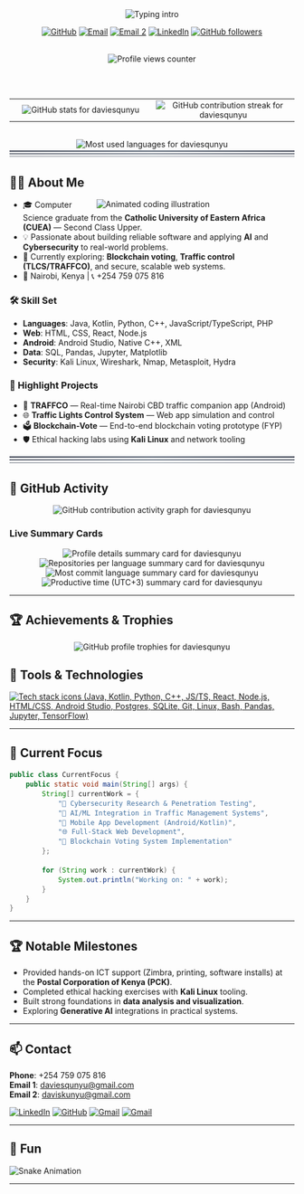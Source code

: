<div align="center">



  <img src="https://readme-typing-svg.demolab.com?font=Inter&weight=700&size=24&duration=3000&pause=700&color=7aa2f7&center=true&vCenter=true&width=700&lines=Clean+Code.+Clear+UX.+Real+Impact.;Building+secure%2C+data-driven+apps.;Always+learning%2C+always+shipping." alt="Typing intro" />

  <br/>
  
  <a href="https://github.com/daviesqunyu"><img src="https://img.shields.io/badge/GitHub-daviesqunyu-181717?style=for-the-badge&logo=github" alt="GitHub" /></a>
  <a href="mailto:daviesqunyu@gmail.com"><img src="https://img.shields.io/badge/Email-daviesqunyu%40gmail.com-D14836?style=for-the-badge&logo=gmail&logoColor=white" alt="Email" /></a>
  <a href="mailto:daviskunyu@gmail.com"><img src="https://img.shields.io/badge/Email-daviskunyu%40gmail.com-DB4437?style=for-the-badge&logo=gmail&logoColor=white" alt="Email 2" /></a>
  <a href="https://www.linkedin.com/in/davis-kunyu-980673295/"><img src="https://img.shields.io/badge/LinkedIn-Davis%20Kunyu-0A66C2?style=for-the-badge&logo=linkedin" alt="LinkedIn" /></a>
  <a href="https://github.com/daviesqunyu?tab=followers"><img src="https://img.shields.io/github/followers/daviesqunyu?label=Followers&style=for-the-badge&logo=github" alt="GitHub followers" /></a>

  <br/>

  <img src="https://komarev.com/ghpvc/?username=daviesqunyu&style=flat-square&color=7aa2f7" alt="Profile views counter" />

  <br/><br/>

  <!-- Enhanced Stats Section -->
  <table align="center">
    <tr>
      <td align="center" width="50%">
        <img src="https://github-readme-stats.vercel.app/api?username=daviesqunyu&show_icons=true&theme=tokyonight&hide_border=true&count_private=true&include_all_commits=true&custom_title=daviesqunyu%27s%20GitHub%20Stats" alt="GitHub stats for daviesqunyu" />
      </td>
      <td align="center" width="50%">
        <img src="https://streak-stats.demolab.com?user=daviesqunyu&theme=tokyonight&hide_border=true&date_format=j%20M%5B%20Y%5D&fire=DD2727&currStreakLabel=7aa2f7&sideNums=7aa2f7" alt="GitHub contribution streak for daviesqunyu" />
      </td>
    </tr>
  </table>

  <br/>

  <img src="https://github-readme-stats.vercel.app/api/top-langs/?username=daviesqunyu&layout=compact&theme=tokyonight&hide_border=true&custom_title=Most%20Used%20Languages" alt="Most used languages for daviesqunyu" />

</div>


<img src="assets/section-divider.svg" alt="divider" />

## 👨‍💻 About Me
<img align="right" width="350" src="https://media.giphy.com/media/qgQUggAC3Pfv687qPC/giphy.gif" alt="Animated coding illustration" />

- 🎓 Computer Science graduate from the **Catholic University of Eastern Africa (CUEA)** — Second Class Upper.
- 💡 Passionate about building reliable software and applying **AI** and **Cybersecurity** to real-world problems.
- 🧪 Currently exploring: **Blockchain voting**, **Traffic control (TLCS/TRAFFCO)**, and secure, scalable web systems.
- 📍 Nairobi, Kenya | 📞 +254 759 075 816

### 🛠️ Skill Set
- **Languages**: Java, Kotlin, Python, C++, JavaScript/TypeScript, PHP
- **Web**: HTML, CSS, React, Node.js
- **Android**: Android Studio, Native C++, XML
- **Data**: SQL, Pandas, Jupyter, Matplotlib
- **Security**: Kali Linux, Wireshark, Nmap, Metasploit, Hydra

### 🚀 Highlight Projects
- 📱 **TRAFFCO** — Real-time Nairobi CBD traffic companion app (Android)
- 🌐 **Traffic Lights Control System** — Web app simulation and control
- 🗳 **Blockchain-Vote** — End-to-end blockchain voting prototype (FYP)
- 🛡 Ethical hacking labs using **Kali Linux** and network tooling

<img src="assets/section-divider.svg" alt="divider" />

## 🧠 GitHub Activity

<div align="center">

  <img src="https://github-readme-activity-graph.vercel.app/graph?username=daviesqunyu&theme=tokyo-night&hide_border=true&radius=8&height=300" alt="GitHub contribution activity graph for daviesqunyu" />

</div>

### Live Summary Cards

<div align="center">

  <img src="https://github-profile-summary-cards.vercel.app/api/cards/profile-details?username=daviesqunyu&theme=tokyonight" alt="Profile details summary card for daviesqunyu" />

  <br/>

  <img src="https://github-profile-summary-cards.vercel.app/api/cards/repos-per-language?username=daviesqunyu&theme=tokyonight" alt="Repositories per language summary card for daviesqunyu" />
  <img src="https://github-profile-summary-cards.vercel.app/api/cards/most-commit-language?username=daviesqunyu&theme=tokyonight" alt="Most commit language summary card for daviesqunyu" />

  <br/>

  <img src="https://github-profile-summary-cards.vercel.app/api/cards/productive-time?username=daviesqunyu&theme=tokyonight&utcOffset=3" alt="Productive time (UTC+3) summary card for daviesqunyu" />

</div>

---

## 🏆 Achievements & Trophies

<div align="center">

  <img src="https://github-profile-trophy.vercel.app/?username=daviesqunyu&theme=onedark&no-frame=true&row=1&column=7" alt="GitHub profile trophies for daviesqunyu" />

</div>

## 🧰 Tools & Technologies
<div align="left">
  <a href="https://skillicons.dev">
    <img src="https://skillicons.dev/icons?i=java,kotlin,python,cpp,js,ts,react,nodejs,html,css,androidstudio,postgres,sqlite,git,linux,bash,pandas,jupyter,tensorflow&perline=10&theme=dark" alt="Tech stack icons (Java, Kotlin, Python, C++, JS/TS, React, Node.js, HTML/CSS, Android Studio, Postgres, SQLite, Git, Linux, Bash, Pandas, Jupyter, TensorFlow)" />
  </a>

</div>

---

## 🎯 Current Focus

```java
public class CurrentFocus {
    public static void main(String[] args) {
        String[] currentWork = {
            "🔐 Cybersecurity Research & Penetration Testing",
            "🤖 AI/ML Integration in Traffic Management Systems", 
            "📱 Mobile App Development (Android/Kotlin)",
            "🌐 Full-Stack Web Development",
            "🔗 Blockchain Voting System Implementation"
        };
        
        for (String work : currentWork) {
            System.out.println("Working on: " + work);
        }
    }
}
```

---

## 🏆 Notable Milestones
- Provided hands-on ICT support (Zimbra, printing, software installs) at the **Postal Corporation of Kenya (PCK)**.
- Completed ethical hacking exercises with **Kali Linux** tooling.
- Built strong foundations in **data analysis and visualization**.
- Exploring **Generative AI** integrations in practical systems.

---

## 📫 Contact

**Phone**: +254 759 075 816  
**Email 1**: [daviesqunyu@gmail.com](mailto:daviesqunyu@gmail.com)  
**Email 2**: [daviskunyu@gmail.com](mailto:daviskunyu@gmail.com)

[![LinkedIn](https://img.shields.io/badge/LinkedIn-Davis%20Kunyu-0A66C2?style=flat&logo=linkedin)](https://www.linkedin.com/in/davis-kunyu-980673295/)
[![GitHub](https://img.shields.io/badge/GitHub-daviesqunyu-181717?style=flat&logo=github)](https://github.com/daviesqunyu)
[![Gmail](https://img.shields.io/badge/Email-daviesqunyu@gmail.com-D14836?style=flat&logo=gmail&logoColor=white)](mailto:daviesqunyu@gmail.com)
[![Gmail](https://img.shields.io/badge/Email-daviskunyu@gmail.com-DB4437?style=flat&logo=gmail&logoColor=white)](mailto:daviskunyu@gmail.com)

---

## 🐍 Fun
<!-- Enable the action in a repo named exactly like your username to render this -->
![Snake Animation](output/github-contribution-grid-snake.svg)

---
